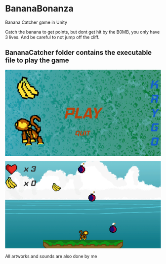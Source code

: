 # BananaBonanza
Banana Catcher game in Unity

Catch the banana to get points, but dont get hit by the B0MB, you only have 3 lives.
And be careful to not jump off the cliff.

## BananaCatcher folder contains the executable file to play the game

![MainMenu](ScreenShots/menu1.PNG "Main Menu")

![Game](ScreenShots/game1.PNG "Game")

All artworks and sounds are also done by me
